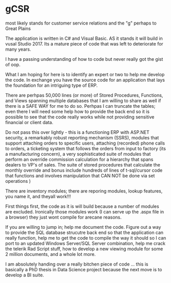 # gCSR
most likely stands for customer service relations and the "g" perhaps to Great Plains

The application is written in C# and Visual Basic. AS it stands it will build in vusal Studio 2017. Its a mature piece of code that was left to deteriorate for many years. 

I have a passing understanding of how to code but never really got the gist of oop. 

What I am hoping for here is to identify an expert or two to help me develop the code. In exchange you have the source code for an application that lays the foundation for an intriguing type of ERP.

There are perhpas 50,000 lines (or more) of Stored Procedures, Functions, and Views spanning multiple databases that I am willing to share as well if there is a SAFE WAY for me to do so. Perhpas I can truncate the tables; even there I will need some help how to provide the back end so it is possible to see that the code really works while not providing sensitive financial or client data.

Do not pass this over lightly - this is a functioning ERP with ASP.NET security, a remarkably robust reporting mechanism (SSRS), modules that support attaching orders to specific users, attaching (recorded) phone calls to orders, a ticketing system that follows the orders from input to factory (its a manufacturing concern), a very sophisticated suite of modules that perform an override commission calculation  for a hierarchy that spans dealers to VP's of sales. The suite of stored procedures that calculate the monthly override and bonus include hundreds of lines of t-sql/cursor code that functions and involves manipulation that CAN NOT be done via set operations )

There are inventory modules; there are reporing modules, lookup features, you name it, and theyall work!!!

First things first, the code as it is will build because a number of modules are excluded. Ironically those modules work (I can serve up the .aspx file in a browser) they just wont compile for arecane reasons.

If you are willing to jump in; help me document the code. Figure out a way to provide the SQL database strucutre back end so that the application can really function, help me to get the code to compile the way it should so I can port to an updated Windows Server/SQL Server combination, help me crack the telerik Rad Script stuff, how to develop a new viewing module for some 2 million documents, and a whole lot more.

I am absolutely handing over a really bitchen piece of code ... this is basically a PhD thesis in Data Science project because the next move is to develop a BI suite.


